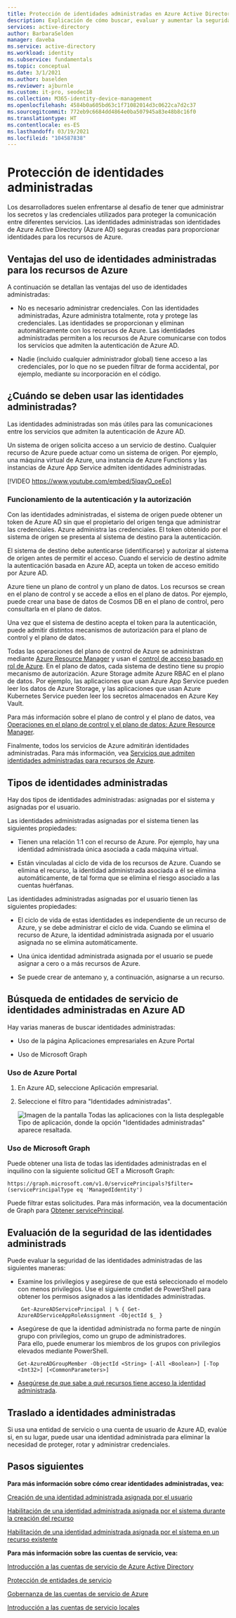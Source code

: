 ```yaml
---
title: Protección de identidades administradas en Azure Active Directory
description: Explicación de cómo buscar, evaluar y aumentar la seguridad de las identidades administradas.
services: active-directory
author: BarbaraSelden
manager: daveba
ms.service: active-directory
ms.workload: identity
ms.subservice: fundamentals
ms.topic: conceptual
ms.date: 3/1/2021
ms.author: baselden
ms.reviewer: ajburnle
ms.custom: it-pro, seodec18
ms.collection: M365-identity-device-management
ms.openlocfilehash: 4584b0a605bd63c1f71082014d3c0622ca7d2c37
ms.sourcegitcommit: 772eb9c6684dd4864e0ba507945a83e48b8c16f0
ms.translationtype: HT
ms.contentlocale: es-ES
ms.lasthandoff: 03/19/2021
ms.locfileid: "104587838"
---
```

# <a name="securing-managed-identities"></a>Protección de identidades administradas

Los desarrolladores suelen enfrentarse al desafío de tener que administrar los secretos y las credenciales utilizados para proteger la comunicación entre diferentes servicios. Las identidades administradas son identidades de Azure Active Directory (Azure AD) seguras creadas para proporcionar identidades para los recursos de Azure.

## <a name="benefits-of-using-managed-identities-for-azure-resources"></a>Ventajas del uso de identidades administradas para los recursos de Azure

A continuación se detallan las ventajas del uso de identidades administradas:

* No es necesario administrar credenciales. Con las identidades administradas, Azure administra totalmente, rota y protege las credenciales. Las identidades se proporcionan y eliminan automáticamente con los recursos de Azure. Las identidades administradas permiten a los recursos de Azure comunicarse con todos los servicios que admiten la autenticación de Azure AD.

* Nadie (incluido cualquier administrador global) tiene acceso a las credenciales, por lo que no se pueden filtrar de forma accidental, por ejemplo, mediante su incorporación en el código.

## <a name="when-to-use-managed-identities"></a>¿Cuándo se deben usar las identidades administradas?

Las identidades administradas son más útiles para las comunicaciones entre los servicios que admiten la autenticación de Azure AD. 

Un sistema de origen solicita acceso a un servicio de destino. Cualquier recurso de Azure puede actuar como un sistema de origen. Por ejemplo, una máquina virtual de Azure, una instancia de Azure Functions y las instancias de Azure App Service admiten identidades administradas.

[!VIDEO https://www.youtube.com/embed/5lqayO_oeEo]

### <a name="how-authentication-and-authorization-work"></a>Funcionamiento de la autenticación y la autorización

Con las identidades administradas, el sistema de origen puede obtener un token de Azure AD sin que el propietario del origen tenga que administrar las credenciales. Azure administra las credenciales. El token obtenido por el sistema de origen se presenta al sistema de destino para la autenticación. 

El sistema de destino debe autenticarse (identificarse) y autorizar al sistema de origen antes de permitir el acceso. Cuando el servicio de destino admite la autenticación basada en Azure AD, acepta un token de acceso emitido por Azure AD. 

Azure tiene un plano de control y un plano de datos. Los recursos se crean en el plano de control y se accede a ellos en el plano de datos. Por ejemplo, puede crear una base de datos de Cosmos DB en el plano de control, pero consultarla en el plano de datos.

Una vez que el sistema de destino acepta el token para la autenticación, puede admitir distintos mecanismos de autorización para el plano de control y el plano de datos.

Todas las operaciones del plano de control de Azure se administran mediante [Azure Resource Manager](../../azure-resource-manager/management/overview.md) y usan el [control de acceso basado en rol de Azure](../../role-based-access-control/overview.md). En el plano de datos, cada sistema de destino tiene su propio mecanismo de autorización. Azure Storage admite Azure RBAC en el plano de datos. Por ejemplo, las aplicaciones que usan Azure App Service pueden leer los datos de Azure Storage, y las aplicaciones que usan Azure Kubernetes Service pueden leer los secretos almacenados en Azure Key Vault.

Para más información sobre el plano de control y el plano de datos, vea [Operaciones en el plano de control y el plano de datos: Azure Resource Manager](../../azure-resource-manager/management/control-plane-and-data-plane.md).

Finalmente, todos los servicios de Azure admitirán identidades administradas. Para más información, vea [Servicios que admiten identidades administradas para recursos de Azure](../managed-identities-azure-resources/services-support-managed-identities.md).

##  

## <a name="types-of-managed-identities"></a>Tipos de identidades administradas

Hay dos tipos de identidades administradas: asignadas por el sistema y asignadas por el usuario.

Las identidades administradas asignadas por el sistema tienen las siguientes propiedades:

* Tienen una relación 1:1 con el recurso de Azure. Por ejemplo, hay una identidad administrada única asociada a cada máquina virtual.

* Están vinculadas al ciclo de vida de los recursos de Azure. Cuando se elimina el recurso, la identidad administrada asociada a él se elimina automáticamente, de tal forma que se elimina el riesgo asociado a las cuentas huérfanas. 

Las identidades administradas asignadas por el usuario tienen las siguientes propiedades:

* El ciclo de vida de estas identidades es independiente de un recurso de Azure, y se debe administrar el ciclo de vida. Cuando se elimina el recurso de Azure, la identidad administrada asignada por el usuario asignada no se elimina automáticamente.

* Una única identidad administrada asignada por el usuario se puede asignar a cero o a más recursos de Azure.

* Se puede crear de antemano y, a continuación, asignarse a un recurso.

## <a name="find-managed-identity-service-principals-in-azure-ad"></a>Búsqueda de entidades de servicio de identidades administradas en Azure AD

Hay varias maneras de buscar identidades administradas:

* Uso de la página Aplicaciones empresariales en Azure Portal

* Uso de Microsoft Graph

### <a name="using-the-azure-portal"></a>Uso de Azure Portal

1. En Azure AD, seleccione Aplicación empresarial.

2. Seleccione el filtro para "Identidades administradas". 

   ![Imagen de la pantalla Todas las aplicaciones con la lista desplegable Tipo de aplicación, donde la opción "Identidades administradas" aparece resaltada.](./media/securing-service-accounts/service-accounts-managed-identities.png)

 

### <a name="using-microsoft-graph"></a>Uso de Microsoft Graph

Puede obtener una lista de todas las identidades administradas en el inquilino con la siguiente solicitud GET a Microsoft Graph:

`https://graph.microsoft.com/v1.0/servicePrincipals?$filter=(servicePrincipalType eq 'ManagedIdentity') `

Puede filtrar estas solicitudes. Para más información, vea la documentación de Graph para [Obtener servicePrincipal](/graph/api/serviceprincipal-get?view=).

## <a name="assess-the-security-of-managed-identities"></a>Evaluación de la seguridad de las identidades administrads 

Puede evaluar la seguridad de las identidades administradas de las siguientes maneras:

* Examine los privilegios y asegúrese de que está seleccionado el modelo con menos privilegios. Use el siguiente cmdlet de PowerShell para obtener los permisos asignados a las identidades administradas.

   ` Get-AzureADServicePrincipal | % { Get-AzureADServiceAppRoleAssignment -ObjectId $_ }`

 
* Asegúrese de que la identidad administrada no forma parte de ningún grupo con privilegios, como un grupo de administradores.  
‎Para ello, puede enumerar los miembros de los grupos con privilegios elevados mediante PowerShell.

   `Get-AzureADGroupMember -ObjectId <String> [-All <Boolean>] [-Top <Int32>] [<CommonParameters>]`

* [Asegúrese de que sabe a qué recursos tiene acceso la identidad administrada](../../role-based-access-control/role-assignments-list-powershell.md).

## <a name="move-to-managed-identities"></a>Traslado a identidades administradas

Si usa una entidad de servicio o una cuenta de usuario de Azure AD, evalúe si, en su lugar, puede usar una identidad administrada para eliminar la necesidad de proteger, rotar y administrar credenciales. 

## <a name="next-steps"></a>Pasos siguientes

**Para más información sobre cómo crear identidades administradas, vea:** 

[Creación de una identidad administrada asignada por el usuario](../managed-identities-azure-resources/how-to-manage-ua-identity-portal.md) 

[Habilitación de una identidad administrada asignada por el sistema durante la creación del recurso](../managed-identities-azure-resources/qs-configure-portal-windows-vm.md)

[Habilitación de una identidad administrada asignada por el sistema en un recurso existente](../managed-identities-azure-resources/qs-configure-portal-windows-vm.md)

**Para más información sobre las cuentas de servicio, vea:**

[Introducción a las cuentas de servicio de Azure Active Directory](service-accounts-introduction-azure.md)

[Protección de entidades de servicio](service-accounts-principal.md)

[Gobernanza de las cuentas de servicio de Azure](service-accounts-governing-azure.md)

[Introducción a las cuentas de servicio locales](service-accounts-on-premises.md)

 

 

